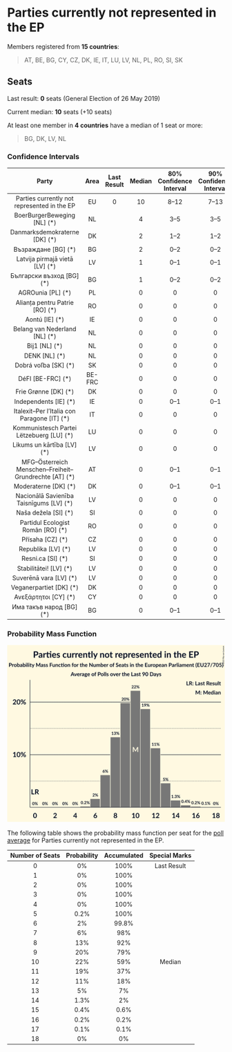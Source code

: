 # Parties currently not represented in the EP

Members registered from **15 countries**:

> AT, BE, BG, CY, CZ, DK, IE, IT, LU, LV, NL, PL, RO, SI, SK

## Seats

Last result: **0** seats (General Election of 26 May 2019)

Current median: **10** seats (+10 seats)

At least one member in **4 countries** have a median of 1 seat or more:

> BG, DK, LV, NL

### Confidence Intervals

| Party | Area | Last Result | Median | 80% Confidence Interval | 90% Confidence Interval | 95% Confidence Interval | 99% Confidence Interval |
|:-----:|:----:|:-----------:|:------:|:-----------------------:|:-----------------------:|:-----------------------:|:-----------------------:|
| Parties currently not represented in the EP | EU | 0 | 10 | 8–12 | 7–13 | 7–13 | 6–15 |
| BoerBurgerBeweging [NL] (*) | NL | | 4 | 3–5 | 3–5 | 2–5 | 2–5 |
| Danmarksdemokraterne [DK] (*) | DK | | 2 | 1–2 | 1–2 | 1–2 | 1–2 |
| Възраждане [BG] (*) | BG | | 2 | 0–2 | 0–2 | 0–2 | 0–3 |
| Latvija pirmajā vietā [LV] (*) | LV | | 1 | 0–1 | 0–1 | 0–1 | 0–1 |
| Български възход [BG] (*) | BG | | 1 | 0–2 | 0–2 | 0–2 | 0–2 |
| AGROunia [PL] (*) | PL | | 0 | 0 | 0 | 0 | 0 |
| Alianța pentru Patrie [RO] (*) | RO | | 0 | 0 | 0 | 0 | 0 |
| Aontú [IE] (*) | IE | | 0 | 0 | 0 | 0 | 0 |
| Belang van Nederland [NL] (*) | NL | | 0 | 0 | 0 | 0 | 0 |
| Bij1 [NL] (*) | NL | | 0 | 0 | 0 | 0 | 0 |
| DENK [NL] (*) | NL | | 0 | 0 | 0 | 0–1 | 0–1 |
| Dobrá voľba [SK] (*) | SK | | 0 | 0 | 0 | 0 | 0 |
| DéFI [BE-FRC] (*) | BE-FRC | | 0 | 0 | 0 | 0 | 0 |
| Frie Grønne [DK] (*) | DK | | 0 | 0 | 0 | 0 | 0 |
| Independents [IE] (*) | IE | | 0 | 0–1 | 0–1 | 0–1 | 0–1 |
| Italexit–Per l’Italia con Paragone [IT] (*) | IT | | 0 | 0 | 0 | 0–3 | 0–4 |
| Kommunistesch Partei Lëtzebuerg [LU] (*) | LU | | 0 | 0 | 0 | 0 | 0 |
| Likums un kārtība [LV] (*) | LV | | 0 | 0 | 0 | 0 | 0 |
| MFG–Österreich Menschen–Freiheit–Grundrechte [AT] (*) | AT | | 0 | 0–1 | 0–1 | 0–1 | 0–1 |
| Moderaterne [DK] (*) | DK | | 0 | 0–1 | 0–1 | 0–1 | 0–1 |
| Nacionālā Savienība Taisnīgums [LV] (*) | LV | | 0 | 0 | 0 | 0 | 0 |
| Naša dežela [SI] (*) | SI | | 0 | 0 | 0 | 0 | 0 |
| Partidul Ecologist Român [RO] (*) | RO | | 0 | 0 | 0 | 0 | 0 |
| Přísaha [CZ] (*) | CZ | | 0 | 0 | 0 | 0 | 0 |
| Republika [LV] (*) | LV | | 0 | 0 | 0 | 0 | 0 |
| Resni.ca [SI] (*) | SI | | 0 | 0 | 0 | 0 | 0 |
| Stabilitātei! [LV] (*) | LV | | 0 | 0 | 0 | 0 | 0–1 |
| Suverēnā vara [LV] (*) | LV | | 0 | 0 | 0 | 0 | 0 |
| Veganerpartiet [DK] (*) | DK | | 0 | 0 | 0 | 0 | 0 |
| Ανεξάρτητοι [CY] (*) | CY | | 0 | 0 | 0 | 0 | 0 |
| Има такъв народ [BG] (*) | BG | | 0 | 0–1 | 0–1 | 0–1 | 0–1 |

### Probability Mass Function

![Graph with seats probability mass function not yet produced](average-2022-08-31-seats-pmf-partiescurrentlynotrepresentedintheep.png "Seats Probability Mass Function")

The following table shows the probability mass function per seat for the [poll average](average-2022-08-31.html) for Parties currently not represented in the EP.

| Number of Seats | Probability | Accumulated | Special Marks |
|:---------------:|:-----------:|:-----------:|:-------------:|
| 0 | 0% | 100% | Last Result |
| 1 | 0% | 100% |  |
| 2 | 0% | 100% |  |
| 3 | 0% | 100% |  |
| 4 | 0% | 100% |  |
| 5 | 0.2% | 100% |  |
| 6 | 2% | 99.8% |  |
| 7 | 6% | 98% |  |
| 8 | 13% | 92% |  |
| 9 | 20% | 79% |  |
| 10 | 22% | 59% | Median |
| 11 | 19% | 37% |  |
| 12 | 11% | 18% |  |
| 13 | 5% | 7% |  |
| 14 | 1.3% | 2% |  |
| 15 | 0.4% | 0.6% |  |
| 16 | 0.2% | 0.2% |  |
| 17 | 0.1% | 0.1% |  |
| 18 | 0% | 0% |  |


